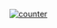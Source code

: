 [![counter](https://enqc5m3df4dmddt.m.pipedream.net)](https://pipedream.com/@tod/github-profile-view-counter-p_G6CNmN/readme)
